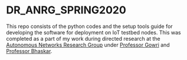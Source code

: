 # DR_ANRG_SPRING2020
This repo consists of the python codes and the setup tools guide for developing the software for deployment on IoT testbed nodes. This was completed as a part of my work during directed research at the [Autonomous Networks Research Group](https://anrg.usc.edu/www/) under [Professor Gowri](http://cci.usc.edu/index.php/gowri/) and [Professor Bhaskar](https://viterbi.usc.edu/directory/faculty/Krishnamachari/Bhaskar). 

